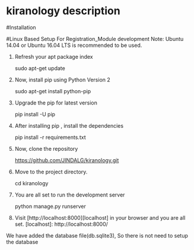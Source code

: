 # kiranology description

#Installation

#Linux Based Setup For Registration_Module development
Note: Ubuntu 14.04 or Ubuntu 16.04 LTS is recommended to be used.

1. Refresh your apt package index
    
   sudo apt-get update

2. Now, install pip using Python Version 2
   
   sudo apt-get install python-pip
   
3. Upgrade the pip for latest version
   
   pip install -U pip

4. After installing pip , install the dependencies

   pip install -r requirements.txt

5. Now, clone the repository

   https://github.com/JINDALG/kiranology.git

5. Move to the project directory.

   cd kiranology

6. You are all set to run the development server

   python manage.py runserver

7. Visit [http://localhost:8000][localhost] in your browser and you are all set.
   [localhost]: http://localhost:8000/
   
We have added the database file(db.sqlite3), So there is not need to setup the database

